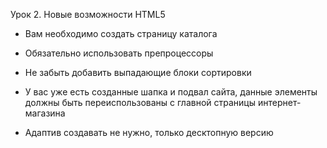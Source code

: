 Урок 2. Новые возможности HTML5

- Вам необходимо создать страницу каталога 

- Обязательно использовать препроцессоры 

- Не забыть добавить выпадающие блоки сортировки 

- У вас уже есть созданные шапка и подвал сайта, данные элементы должны быть переиспользованы с главной страницы интернет-магазина 

- Адаптив создавать не нужно, только десктопную версию
